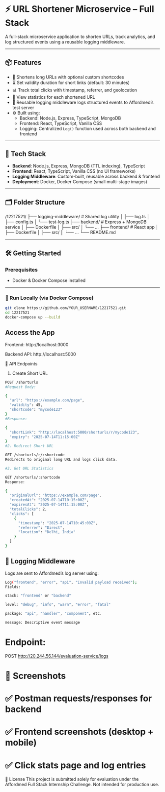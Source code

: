 # ⚡ URL Shortener Microservice – Full Stack

A full-stack microservice application to shorten URLs, track analytics, and log structured events using a reusable logging middleware.

---

## 📦 Features

- 🔗 Shortens long URLs with optional custom shortcodes
- ⏳ Set validity duration for short links (default: 30 minutes)
- 📊 Track total clicks with timestamp, referrer, and geolocation
- 📄 View statistics for each shortened URL
- 📜 Reusable logging middleware logs structured events to Affordmed’s test server
- ⚙️ Built using:
  - Backend: Node.js, Express, TypeScript, MongoDB
  - Frontend: React, TypeScript, Vanilla CSS
  - Logging: Centralized `Log()` function used across both backend and frontend

---

## 🧩 Tech Stack

- **Backend**: Node.js, Express, MongoDB (TTL indexing), TypeScript
- **Frontend**: React, TypeScript, Vanilla CSS (no UI frameworks)
- **Logging Middleware**: Custom-built, reusable across backend & frontend
- **Deployment**: Docker, Docker Compose (small multi-stage images)

---

## 🗂️ Folder Structure

/12217521/
├── logging-middleware/ # Shared log utility
│ ├── log.ts
│ ├── config.ts
│ └── test-log.ts
├── backend/ # Express + MongoDB service
│ ├── Dockerfile
│ ├── src/
│ └── ...
├── frontend/ # React app
│ ├── Dockerfile
│ ├── src/
│ └── ...
└── README.md

---

## 🛠️ Getting Started

### Prerequisites

- Docker & Docker Compose installed

---

### 🚀 Run Locally (via Docker Compose)

```bash
git clone https://github.com/YOUR_USERNAME/12217521.git
cd 12217521
docker-compose up --build

```

## Access the App

Frontend: http://localhost:3000

Backend API: http://localhost:5000

🔧 API Endpoints

1. Create Short URL

```bash
POST /shorturls
#Request Body:

{
  "url": "https://example.com/page",
  "validity": 45,
  "shortcode": "mycode123"
}
#Response:

{
  "shortLink": "http://localhost:5000/shorturls/r/mycode123",
  "expiry": "2025-07-14T11:15:00Z"
}
#2. Redirect Short URL

GET /shorturls/r/:shortcode
Redirects to original long URL and logs click data.

#3. Get URL Statistics

GET /shorturls/:shortcode
Response:

{
  "originalUrl": "https://example.com/page",
  "createdAt": "2025-07-14T10:15:00Z",
  "expiresAt": "2025-07-14T11:15:00Z",
  "totalClicks": 2,
  "clicks": [
    {
      "timestamp": "2025-07-14T10:45:00Z",
      "referrer": "Direct",
      "location": "Delhi, India"
    }
  ]
}
```

## 🧾 Logging Middleware

Logs are sent to Affordmed’s log server using:

```bash
Log("frontend", "error", "api", "Invalid payload received");
Fields:

stack: "frontend" or "backend"

level: "debug", "info", "warn", "error", "fatal"

package: "api", "handler", "component", etc.

message: Descriptive event message
```

# Endpoint:

POST http://20.244.56.144/evaluation-service/logs

# 🧪 Screenshots

# ✅ Postman requests/responses for backend

# ✅ Frontend screenshots (desktop + mobile)

# ✅ Click stats page and log entries

📜 License
This project is submitted solely for evaluation under the Affordmed Full Stack Internship Challenge. Not intended for production use.
